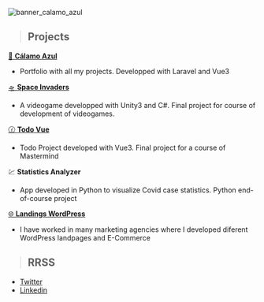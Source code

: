 ![banner_calamo_azul](https://github.com/calamoazul/calamoazul/assets/90986571/c84c5dc9-b8e3-49ce-8740-a6ca6f4c0342)


> ## Projects


<a href="https://calamoazul.com" target="_blank">💼 **Cálamo Azul**</a>
- Portfolio with all my projects. Developped with Laravel and Vue3

<a href="https://github.com/calamoazul/space-invaders" target="_blank">🛸 **Space Invaders**</a>
- A videogame developped with Unity3 and C#. Final project for course of development of videogames.

<a href="https://github.com/calamoazul/tareas-vue" target="_blank">🕜 **Todo Vue**</a>
- Todo Project developed with Vue3. Final project for a course of Mastermind

<a href="https://github.com/calamoazul/Analizador-estad-sticas" target="_blank"></a>💹 **Statistics Analyzer**</a>
- App developed in Python to visualize Covid case statistics. Python end-of-course project

<a href="https://sirenbooks.es/">🌐 **Landings WordPress**</a>
- I have worked in many marketing agencies where I developed diferent WordPress landpages and E-Commerce 


> ## RRSS
- [Twitter](https://twitter.com/calamo_dev)
- [Linkedin](https://www.linkedin.com/in/%C3%B3scar-hern%C3%A1ndez-g%C3%B3mez-2b8438147/)
